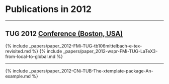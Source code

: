 

# Publications in 2012



<hr class="conference-start">

## TUG 2012 <a href="http://tug.org/tug2012/" target="_blank">Conference (Boston, USA)</a>

{% include _papers/paper_2012-FMi-TUG-tb106mittelbach-e-tex-revisited.md %}
{% include _papers/paper_2012-wspr-FMi-TUG-LaTeX3-from-local-to-global.md %}

<hr class="conference-end">



{% include _papers/paper_2012-CNi-TUB-The-xtemplate-package-An-example.md %}







